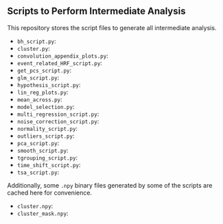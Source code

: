 ## Scripts to Perform Intermediate Analysis

This repository stores the script files to generate all intermediate analysis. 

- `bh_script.py`:
- `cluster.py`:
- `convolution_appendix_plots.py`:
- `event_related_HRF_script.py`:
- `get_pcs_script.py`:
- `glm_script.py`:
- `hypothesis_script.py`:
- `lin_reg_plots.py`:
- `mean_across.py`:
- `model_selection.py`:
- `multi_regression_script.py`:
- `noise_correction_script.py`:
- `normality_script.py`:
- `outliers_script.py`:
- `pca_script.py`:
- `smooth_script.py`:
- `tgrouping_script.py`:
- `time_shift_script.py`:
- `tsa_script.py`:

Additionally, some `.npy` binary files generated by some of the scripts are cached here for convenience. 

- `cluster.npy`:
- `cluster_mask.npy`:

